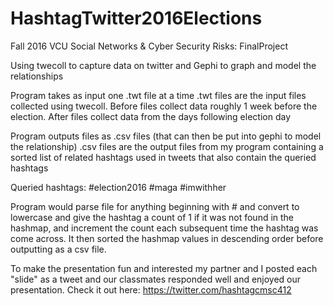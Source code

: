 # HashtagTwitter2016Elections
Fall 2016 VCU Social Networks &amp; Cyber Security Risks: FinalProject

Using twecoll to capture data on twitter and Gephi to graph and model the relationships

Program takes as input one .twt file at a time
.twt files are the input files collected using twecoll. Before files collect data roughly 1 week before the election. After files collect data from the days following election day

Program outputs files as .csv files (that can then be put into gephi to model the relationship)
.csv files are the output files from my program containing a sorted list of related hashtags used in tweets that also contain the queried hashtags

Queried hashtags: #election2016 #maga #imwithher

Program would parse file for anything beginning with # and convert to lowercase and give the hashtag a count of 1 if it was not found in the hashmap, and increment the count each subsequent time the hashtag was come across. It then sorted the hashmap values in descending order before outputting as a csv file.

To make the presentation fun and interested my partner and I posted each "slide" as a tweet and our classmates responded well and enjoyed our presentation. Check it out here: https://twitter.com/hashtagcmsc412
